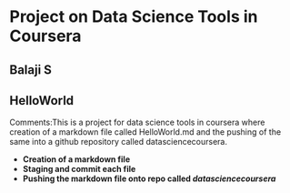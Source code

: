# Project on Data Science Tools in Coursera  
## Balaji S

## HelloWorld

Comments:This is a project for data science tools in coursera where creation of a markdown file called HelloWorld.md and the pushing of the same into a github repository called datasciencecoursera.



- **Creation of a markdown file**
- **Staging and commit each file**
- **Pushing the markdown file onto repo called *datasciencecoursera***

